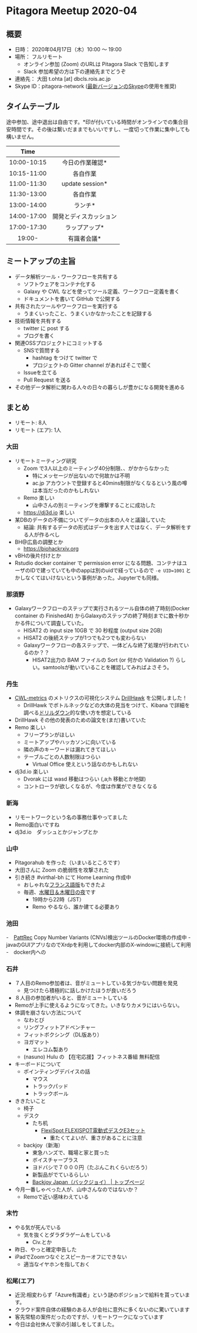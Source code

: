 # Pitagora Meetup 2020-04

## 概要

- 日時： 2020年04月17日（木）10:00 〜 19:00
- 場所： フルリモート
  - オンライン参加 (Zoom) のURLは Pitagora Slack で告知します
  - Slack 参加希望の方は下の連絡先までどうぞ
- 連絡先： 大田 t.ohta [at] dbcls.rois.ac.jp
- Skype ID：pitagora-network ([最新バージョンのSkype](http://www.skype.com/ja/)の使用を推奨)

## タイムテーブル

途中参加、途中退出は自由です。\*印が付いている時間がオンラインでの集合目安時間です。その後は繋いだままでもいいですし、一度切って作業に集中しても構いません。

|Time||
|:---:|:---:|
|10:00-10:15|今日の作業確認*|
|10:15-11:00|各自作業|
|11:00-11:30|update session*|
|11:30-13:00|各自作業|
|13:00-14:00|ランチ*|
|14:00-17:00|開発とディスカッション|
|17:00-17:30|ラップアップ*|
|19:00-|有識者会議*|

## ミートアップの主旨

- データ解析ツール・ワークフローを共有する
  - ソフトウェアをコンテナ化する
  - Galaxy や CWL などを使ってツール定義、ワークフロー定義を書く
  - ドキュメントを書いて GitHub で公開する
- 共有されたツールやワークフローを実行する
  - うまくいったこと、うまくいかなかったことを記録する
- 技術情報を共有する
  - twitter に post する
  - ブログを書く
- 関連OSSプロジェクトにコミットする
  - SNSで質問する
    - hashtag をつけて twitter で
    - プロジェクトの Gitter channel があればそこで聞く
  - Issueを立てる
  - Pull Request を送る
- その他データ解析に関わる人々の日々の暮らしが豊かになる開発を進める

## まとめ

- リモート: 8人
- リモート (エア): 1人

### 大田

- リモートミーティング研究
  - Zoom で3人以上のミーティング40分制限、、がかからなかった
    - 特にメッセージが出ないので何故かは不明
    - ac.jp アカウントで登録すると40mins制限がなくなるという風の噂は本当だったのかもしれない
  - Remo 楽しい
    - 山中さんの別ミーティングを爆撃することに成功した
  - https://dj3d.io 楽しい
- 某DBのデータの不備についてデータの出本の人々と議論していた
  - 結論: 共有するデータの形式はデータを出す人ではなく、データ解析をする人が作るべし
- BH@広島の調整とか
    - https://biohackrxiv.org
- vBHの後片付けとか
- Rstudio docker container で permission error になる問題、コンテナはユーザのIDで建っていても中のappは別のuidで経っているので `-e UID=1001` とかしなくてはいけないという事例があった。Jupyterでも同様。

### 那須野
- Galaxyワークフローのステップで実行されるツール自体の終了時刻(Docker container の FinishedAt) からGalaxyのステップの終了時刻までに数十秒かかる件について調査していた。
    - HISAT2 の input size 10GB で 30 秒程度 (output size 2GB)
    - HISAT2 の後続ステップが1つでも2つでも変わらない
    - Galaxyワークフローの各ステップで、一体どんな終了処理が行われているのか？？
        - HISAT2出力の BAM ファイルの Sort (or 何かの Validation ?) らしい。samtoolsが動いていることを確認してみればよさそう。

### 丹生
- [CWL-metrics](https://inutano.github.io/cwl-metrics/) のメトリクスの可視化システム [DrillHawk](https://github.com/tom-tan/drill-hawk) を公開しました！
    - DrillHawk でボトルネックなどの大体の見当をつけて、Kibana で詳細を調べる[ドリルダウン](http://e-words.jp/w/ドリルダウン.html)的な使い方を想定している
- DrillHawk その他の発表のための論文を(まだ)書いていた
- Remo 楽しい
    - フリープランがほしい
    - ミートアップやハッカソンに向いている
    - 隣の声のキーワードは漏れてきてほしい
    - テーブルごとの人数制限はつらい
        - Virtual Office 使えという話なのかもしれない
- dj3d.io 楽しい
    - Dvorak には wasd 移動はつらい (,a;h 移動とか地獄)
    - コントローラが欲しくなるが、今度は作業ができなくなる

### 新海
- リモートワークという名の事務仕事やってました
- Remo面白いですね
- dj3d.io　ダッシュとかジャンプとか


### 山中

- Pitagorahub を作った（いまいるところです）
- 大田さんに Zoom の脆弱性を攻撃された
- 引き続き #virthal-bh にて Home Learning 作成中
    - おしゃれな[フランス語版](https://github.com/virtual-biohackathons/covid-19-bh20/wiki/Home-Learning-%28fr%29)もできたよ
    - 毎週、[水曜日＆木曜日の夜](https://hackmd.io/g6R4rTQNSgmDLdSxiZuYOA?view)です
        - 19時から22時（JST）
        - Remo やるなら、誰か建てる必要あり

### 池田
-　[PattRec](https://github.com/irotero/PattRec) Copy Number Variants (CNVs)検出ツールのDocker環境の作成中
    -　javaのGUIアプリなのでXrdpを利用してdocker内部のX-windowに接続して利用
        -　docker内への


### 石井

- ７人目のRemo参加者は、音がミュートしている気づかない問題を発見
    - 見つけたら積極的に話しかけたほうが良いだろう
- ８人目の参加者がいると、音がミュートしている
- Remoが上手に使えるようになってきた。いきなりカメラにはいらない。
- 体調を崩さない方法について
    - なわとび
    - リングフィットアドベンチャー
    - フィットボクシング（DL版あり）
    - ヨガマット
        - エレコム製あり
    - (nasuno) Hulu の 【在宅応援】フィットネス番組 無料配信
- キーボードについて
    - ポインティングデバイスの話
        - マウス
        - トラックパッド
        - トラックボール
- ききたいこと
    - 椅子
    - デスク
        - たち机
            - [FlexiSpot FLEXISPOT電動式デスクE3セット](https://flexispot.jp/height-adjustable-desks/full-desks/flexispot-e3.html)
                - 重たくてよいが、重さがあることに注意
    - backjoy（新海）
        - 東急ハンズで、職場と家と買った
        - ボイスチャープラス
        - ヨドバシで７０００円（たぶんこれくらいだろう）
        - 新製品がでているらしい
        - [Backjoy Japan（バックジョイ） \| トップページ](http://backjoy-jp.com/)
- 今月一番しゃべった人が、山中さんなのではないか？
    - Remoで近い感味わえている

### 末竹

- やる気が死んでいる
    - 気を抜くとダラダラゲームをしている
        - Civ.とか
- 昨日、やっと確定申告した
- iPadでZoomつなぐとスピーカーオフにできない
    - 適当なイヤホンを指しておく

### 松尾(エア)
- 近況:相変わらず「Azure有識者」という謎のポジションで給料を貰っています。
- クラウド案件自体の経験のある人が会社に意外に多くないのに驚いています
- 客先常駐の案件だったのですが、リモートワークになっています
- 今日は会社休んで家の引越しをしてました。
